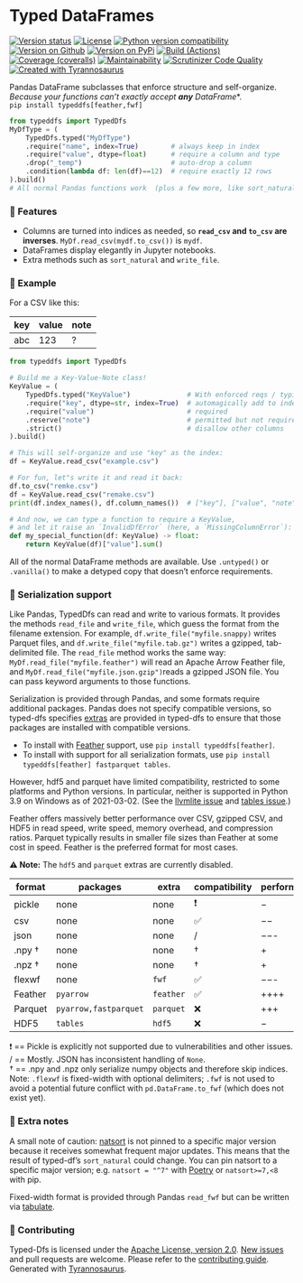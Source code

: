 # Typed DataFrames

[![Version status](https://img.shields.io/pypi/status/typeddfs?label=status)](https://pypi.org/project/typeddfs)
[![License](https://img.shields.io/badge/License-Apache%202.0-blue.svg)](https://opensource.org/licenses/Apache-2.0)
[![Python version compatibility](https://img.shields.io/pypi/pyversions/typeddfs?label=Python)](https://pypi.org/project/typeddfs)
[![Version on Github](https://img.shields.io/github/v/release/dmyersturnbull/typed-dfs?include_prereleases&label=GitHub)](https://github.com/dmyersturnbull/typed-dfs/releases)
[![Version on PyPi](https://img.shields.io/pypi/v/typeddfs?label=PyPi)](https://pypi.org/project/typeddfs)
[![Build (Actions)](https://img.shields.io/github/workflow/status/dmyersturnbull/typed-dfs/Build%20&%20test?label=Tests)](https://github.com/dmyersturnbull/typed-dfs/actions)
[![Coverage (coveralls)](https://coveralls.io/repos/github/dmyersturnbull/typed-dfs/badge.svg?branch=main&service=github)](https://coveralls.io/github/dmyersturnbull/typed-dfs?branch=main)
[![Maintainability](https://api.codeclimate.com/v1/badges/6b804351b6ba5e7694af/maintainability)](https://codeclimate.com/github/dmyersturnbull/typed-dfs/maintainability)
[![Scrutinizer Code Quality](https://scrutinizer-ci.com/g/dmyersturnbull/typed-dfs/badges/quality-score.png?b=main)](https://scrutinizer-ci.com/g/dmyersturnbull/typed-dfs/?branch=main)
[![Created with Tyrannosaurus](https://img.shields.io/badge/Created_with-Tyrannosaurus-0000ff.svg)](https://github.com/dmyersturnbull/tyrannosaurus)


Pandas DataFrame subclasses that enforce structure and self-organize.  
*Because your functions can’t exactly accept **any**  DataFrame**.  
`pip install typeddfs[feather,fwf]`

```python
from typeddfs import TypedDfs
MyDfType = (
    TypedDfs.typed("MyDfType")
    .require("name", index=True)        # always keep in index
    .require("value", dtype=float)      # require a column and type
    .drop("_temp")                      # auto-drop a column
    .condition(lambda df: len(df)==12)  # require exactly 12 rows
).build()
# All normal Pandas functions work  (plus a few more, like sort_natural)
```

### 🎁 Features

- Columns are turned into indices as needed,
  so **`read_csv` and `to_csv` are inverses**.
  `MyDf.read_csv(mydf.to_csv())` is `mydf`. 
- DataFrames display elegantly in Jupyter notebooks.
- Extra methods such as `sort_natural` and `write_file`.

### 🎨 Example

For a CSV like this:

| key   | value  | note |
| ----- | ------ | ---- |
| abc   | 123    | ?    |

```python
from typeddfs import TypedDfs

# Build me a Key-Value-Note class!
KeyValue = (
    TypedDfs.typed("KeyValue")              # With enforced reqs / typing
    .require("key", dtype=str, index=True)  # automagically add to index
    .require("value")                       # required
    .reserve("note")                        # permitted but not required
    .strict()                               # disallow other columns
).build()

# This will self-organize and use "key" as the index:
df = KeyValue.read_csv("example.csv")

# For fun, let"s write it and read it back:
df.to_csv("remke.csv")
df = KeyValue.read_csv("remake.csv")
print(df.index_names(), df.column_names())  # ["key"], ["value", "note"]

# And now, we can type a function to require a KeyValue,
# and let it raise an `InvalidDfError` (here, a `MissingColumnError`):
def my_special_function(df: KeyValue) -> float:
    return KeyValue(df)["value"].sum()
```

All of the normal DataFrame methods are available.
Use `.untyped()` or `.vanilla()` to make a detyped copy that doesn’t enforce requirements.

### 🔌 Serialization support

Like Pandas, TypedDfs can read and write to various formats.
It provides the methods `read_file` and `write_file`, which guess the format from the
filename extension. For example, `df.write_file("myfile.snappy)` writes Parquet files,
and `df.write_file("myfile.tab.gz")` writes a gzipped, tab-delimited file.
The `read_file` method works the same way: `MyDf.read_file("myfile.feather")` will
read an Apache Arrow Feather file, and `MyDf.read_file("myfile.json.gzip")`reads
a gzipped JSON file. You can pass keyword arguments to those functions.

Serialization is provided through Pandas, and some formats require additional packages.
Pandas does not specify compatible versions, so typed-dfs specifies
[extras](https://python-poetry.org/docs/pyproject/#extras) are provided in typed-dfs
to ensure that those packages are installed with compatible versions.
- To install with [Feather](https://arrow.apache.org/docs/python/feather.html) support,
  use `pip install typeddfs[feather]`.
- To install with support for all serialization formats,
  use `pip install typeddfs[feather] fastparquet tables`.

However, hdf5 and parquet have limited compatibility,
restricted to some platforms and Python versions.
In particular, neither is supported in Python 3.9 on Windows as of 2021-03-02.
(See the [llvmlite issue](https://github.com/numba/llvmlite/issues/669)
and [tables issue](https://github.com/PyTables/PyTables/issues/854).)

Feather offers massively better performance over CSV, gzipped CSV, and HDF5
in read speed, write speed, memory overhead, and compression ratios.
Parquet typically results in smaller file sizes than Feather at some cost in speed.
Feather is the preferred format for most cases.

**⚠ Note:** The `hdf5` and `parquet` extras are currently disabled.

| format   | packages              | extra     | compatibility | performance  |
| -------- | --------------------  | --------- | ------------- | ------------ |
| pickle   | none                  | none      | ❗ ️           | −           |
| csv      | none                  | none      | ✅             | −−          |
| json     | none                  | none      | /️            | −−-         |
| .npy †   | none                  | none      | †️            | +           |
| .npz †   | none                  | none      | †️            | +           |
| flexwf   | none                  | `fwf`     | ✅             | −−-         |
| Feather  | `pyarrow`             | `feather` | ✅             | ++++        |
| Parquet  | `pyarrow,fastparquet` | `parquet` | ❌             | +++         |
| HDF5     | `tables`              | `hdf5`    | ❌             | −           |

❗ == Pickle is explicitly not supported due to vulnerabilities and other issues.  
/ == Mostly. JSON has inconsistent handling of `None`.  
† == .npy and .npz only serialize numpy objects and therefore skip indices.  
Note: `.flexwf` is fixed-width with optional delimiters; `.fwf` is not used
to avoid a potential future conflict with `pd.DataFrame.to_fwf` (which does not exist yet).

### 📝 Extra notes

A small note of caution: [natsort](https://github.com/SethMMorton/natsort) is not pinned
to a specific major version because it receives somewhat frequent major updates.
This means that the result of typed-df’s `sort_natural` could change.
You can pin natsort to a specific major version;
e.g. `natsort = "^7"` with [Poetry](https://python-poetry.org/) or `natsort>=7,<8` with pip.

Fixed-width format is provided through Pandas `read_fwf` but can be written
via [tabulate](https://pypi.org/project/tabulate/).

### 🍁 Contributing

Typed-Dfs is licensed under the [Apache License, version 2.0](https://www.apache.org/licenses/LICENSE-2.0).
[New issues](https://github.com/dmyersturnbull/typed-dfs/issues) and pull requests are welcome.
Please refer to the [contributing guide](https://github.com/dmyersturnbull/typed-dfs/blob/main/CONTRIBUTING.md).  
Generated with [Tyrannosaurus](https://github.com/dmyersturnbull/tyrannosaurus).
